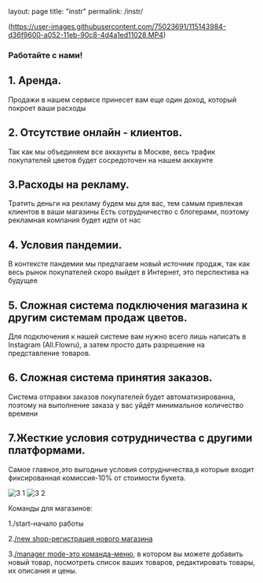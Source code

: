 layout: page
title: "instr"
permalink: /instr/


(https://user-images.githubusercontent.com/75023691/115143984-d36f9600-a052-11eb-90c8-4d4a1ed11028.MP4)



###  Работайте с нами!

## 1. Аренда.
Продажи в нашем сервисе принесет вам еще один доход, который покроет ваши расходы

## 2. Отсутствие онлайн - клиентов.
Так как мы объединяем все аккаунты в Москве, весь трафик покупателей цветов будет сосредоточен на нашем аккаунте

## 3.Расходы на рекламу.
Тратить деньги на рекламу будем мы для вас, тем самым привлекая клиентов в ваши магазины Есть сотрудничество с блогерами, поэтому рекламная компания будет идти от нас

## 4. Условия пандемии.
В контексте пандемии мы предлагаем новый источник продаж, так как весь рынок покупателей скоро выйдет в Интернет, это перспектива на будущее

## 5. Сложная система подключения магазина к другим системам продаж цветов.
Для подключения к нашей системе вам нужно всего лишь написать в Instagram (All.Flowru), а затем просто дать разрешение на представление товаров.

## 6. Сложная система принятия заказов.
Система отправки заказов покупателей будет автоматизированна, поэтому на выполнение заказа у вас уйдёт минимальное количество времени

## 7.Жесткие условия сотрудничества с другими платформами.
Самое главное,это выгодные условия сотрудничества,в которые входит фиксированная комиссия-10% от стоимости букета.

![3 1](https://user-images.githubusercontent.com/75023691/115142248-6acfeb80-a049-11eb-8c82-f83c733866d2.jpeg)
![3 2](https://user-images.githubusercontent.com/75023691/115142255-702d3600-a049-11eb-8fe0-39bd02332438.jpeg)


Команды для магазинов:

1./start-начало работы

2.[/new shop-регистрация нового магазина](https://user-images.githubusercontent.com/75023691/115142363-124d1e00-a04a-11eb-89df-4b7bf40a6377.MP4 "new_shop")

3.[/manager mode-это команда-меню](https://user-images.githubusercontent.com/75023691/115142339-eaf65100-a049-11eb-9eec-783424fa7b36.mp4 "manager_mode"), в котором вы можете добавить новый товар, посмотреть список ваших товаров, редактировать товары, их описания и цены. 









